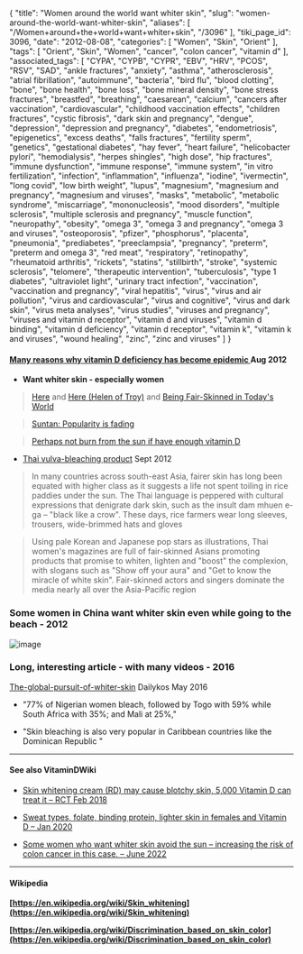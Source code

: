 {
    "title": "Women around the world want whiter skin",
    "slug": "women-around-the-world-want-whiter-skin",
    "aliases": [
        "/Women+around+the+world+want+whiter+skin",
        "/3096"
    ],
    "tiki_page_id": 3096,
    "date": "2012-08-08",
    "categories": [
        "Women",
        "Skin",
        "Orient"
    ],
    "tags": [
        "Orient",
        "Skin",
        "Women",
        "cancer",
        "colon cancer",
        "vitamin d"
    ],
    "associated_tags": [
        "CYPA",
        "CYPB",
        "CYPR",
        "EBV",
        "HRV",
        "PCOS",
        "RSV",
        "SAD",
        "ankle fractures",
        "anxiety",
        "asthma",
        "atherosclerosis",
        "atrial fibrillation",
        "autoimmune",
        "bacteria",
        "bird flu",
        "blood clotting",
        "bone",
        "bone health",
        "bone loss",
        "bone mineral density",
        "bone stress fractures",
        "breastfed",
        "breathing",
        "caesarean",
        "calcium",
        "cancers after vaccination",
        "cardiovascular",
        "childhood vaccination effects",
        "children fractures",
        "cystic fibrosis",
        "dark skin and pregnancy",
        "dengue",
        "depression",
        "depression and pregnancy",
        "diabetes",
        "endometriosis",
        "epigenetics",
        "excess deaths",
        "falls fractures",
        "fertility sperm",
        "genetics",
        "gestational diabetes",
        "hay fever",
        "heart failure",
        "helicobacter pylori",
        "hemodialysis",
        "herpes shingles",
        "high dose",
        "hip fractures",
        "immune dysfunction",
        "immune response",
        "immune system",
        "in vitro fertilization",
        "infection",
        "inflammation",
        "influenza",
        "iodine",
        "ivermectin",
        "long covid",
        "low birth weight",
        "lupus",
        "magnesium",
        "magnesium and pregnancy",
        "magnesium and viruses",
        "masks",
        "metabolic",
        "metabolic syndrome",
        "miscarriage",
        "mononucleosis",
        "mood disorders",
        "multiple sclerosis",
        "multiple sclerosis and pregnancy",
        "muscle function",
        "neuropathy",
        "obesity",
        "omega 3",
        "omega 3 and pregnancy",
        "omega 3 and viruses",
        "osteoporosis",
        "pfizer",
        "phosphorus",
        "placenta",
        "pneumonia",
        "prediabetes",
        "preeclampsia",
        "pregnancy",
        "preterm",
        "preterm and omega 3",
        "red meat",
        "respiratory",
        "retinopathy",
        "rheumatoid arthritis",
        "rickets",
        "statins",
        "stillbirth",
        "stroke",
        "systemic sclerosis",
        "telomere",
        "therapeutic intervention",
        "tuberculosis",
        "type 1 diabetes",
        "ultraviolet light",
        "urinary tract infection",
        "vaccination",
        "vaccination and pregnancy",
        "viral hepatitis",
        "virus",
        "virus and air pollution",
        "virus and cardiovascular",
        "virus and cognitive",
        "virus and dark skin",
        "virus meta analyses",
        "virus studies",
        "viruses and pregnancy",
        "viruses and vitamin d receptor",
        "vitamin d and viruses",
        "vitamin d binding",
        "vitamin d deficiency",
        "vitamin d receptor",
        "vitamin k",
        "vitamin k and viruses",
        "wound healing",
        "zinc",
        "zinc and viruses"
    ]
}


#### [Many reasons why vitamin D deficiency has become epidemic ](/tags/many-reasons-why-vitamin-d-deficiency-has-become-epidemic.html) Aug 2012

*  **Want whiter skin - especially women** 

> [Here](http://innerreflectionstranscribed.wordpress.com/2007/04/25/fair-skin-desirable/) and [Here (Helen of Troy)](http://books.google.com/books?id=K8PCYtg1SocC&pg=PT81&lpg=PT81&dq=desirability+of+white+skin&source=bl&ots=CI7w34zn6X&sig=2ma4FM-zouS59Afbz4tggXdxUNI&hl=en&ei=eaTaTbniI4HGsAOz0dGFDA&sa=X&oi=book_result&ct=result&resnum=5&ved=0CDQQ6AEwBA#v=onepage&q=desirability%20of%20white%20skin&f=false) and [Being Fair-Skinned in Today's World](http://www.abcdlady.com/2005-07/art6.php)

> [Suntan: Popularity is fading](/tags/suntan-popularity-is-fading.html)

> [Perhaps not burn from the sun if have enough vitamin D](/tags/perhaps-not-burn-from-the-sun-if-have-enough-vitamin-d.html)

* [Thai vulva-bleaching product](http://boingboing.net/2012/09/23/thai-vulva-bleaching-product.html) Sept 2012

> In many countries across south-east Asia, fairer skin has long been equated with higher class as it suggests a life not spent toiling in rice paddies under the sun. The Thai language is peppered with cultural expressions that denigrate dark skin, such as the insult dam mhuen e-ga – "black like a crow". These days, rice farmers wear long sleeves, trousers, wide-brimmed hats and gloves

> Using pale Korean and Japanese pop stars as illustrations, Thai women's magazines are full of fair-skinned Asians promoting products that promise to whiten, lighten and "boost" the complexion, with slogans such as "Show off your aura" and "Get to know the miracle of white skin". Fair-skinned actors and singers dominate the media nearly all over the Asia-Pacific region

### Some women in China want whiter skin even while going to the beach - 2012

<img src="/attachments/d3.mock.jpg" alt="image">

### Long, interesting article - with many videos - 2016

[The-global-pursuit-of-whiter-skin](http://www.dailykos.com/story/2016/05/01/1519126/-Beauty-and-danger-The-global-pursuit-of-whiter-skin) Dailykos May 2016

* "77% of Nigerian women bleach, followed by Togo with 59% while South Africa with 35%; and Mali at 25%,"

* "Skin bleaching is also very popular in Caribbean countries like the Dominican Republic "

---

#### See also VitaminDWiki

* [Skin whitening cream (RD) may cause blotchy skin, 5,000 Vitamin D can treat it – RCT Feb 2018](/tags/skin-whitening-cream-rd-may-cause-blotchy-skin-5000-vitamin-d-can-treat-it-rct-feb-2018.html)

* [Sweat types, folate, binding protein, lighter skin in females and Vitamin D – Jan 2020](/tags/sweat-types-folate-binding-protein-lighter-skin-in-females-and-vitamin-d-jan-2020.html)

* [Some women who want whiter skin avoid the sun – increasing the risk of colon cancer in this case. – June 2022](/tags/some-women-who-want-whiter-skin-avoid-the-sun-increasing-the-risk-of-colon-cancer-in-this-case-june-2022.html)

---

#### Wikipedia

 **[https://en.wikipedia.org/wiki/Skin_whitening](https://en.wikipedia.org/wiki/Skin_whitening)** 

 **[https://en.wikipedia.org/wiki/Discrimination_based_on_skin_color](https://en.wikipedia.org/wiki/Discrimination_based_on_skin_color)**